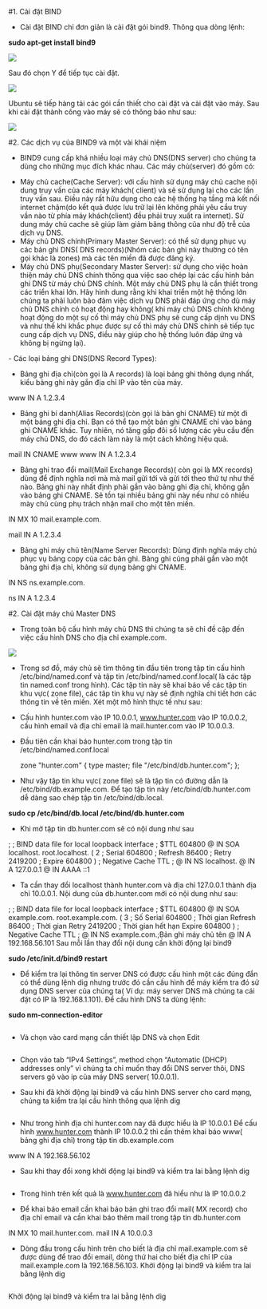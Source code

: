 
#1. Cài đặt BIND

- Cài đặt BIND chỉ đơn giản là cài đặt gói bind9. Thông qua dòng lệnh:

**sudo apt-get install bind9**

<img src="http://prntscr.com/8vuz23">

Sau đó chọn Y để tiếp tục cài đặt.

<img src="http://prntscr.com/8vuzb9">

Ubuntu sẽ tiếp hàng tải các gói cần thiết cho cài đặt và cài đặt vào máy. Sau khi cài đặt thành công vào máy sẽ có thông báo như sau:

<img src="http://prntscr.com/8vuzox">


#2. Các dịch vụ của BIND9 và một vài khái niệm

- BIND9 cung cấp khá nhiều loại máy chủ DNS(DNS server) cho chúng ta dùng cho những mục đích khác nhau. Các máy chủ(server) đó gồm có:
<ul>
<li>Máy chủ cache(Cache Server): với cấu hình sử dụng máy chủ cache nội dung truy vấn của các máy khách( client) và sẽ sử dụng lại cho các lần truy vấn sau. Điều này rất hữu dụng cho các hệ thống hạ tầng mà kết nối internet chậm(do kết quả được lưu trữ lại lên không phải yêu cầu truy vần nào từ phía máy khách(client) đều phải truy xuất ra internet). Sử dung máy chủ cache sẽ giúp làm giảm băng thông cũa như độ trễ của dịch vụ DNS.</li>
<li>Máy chủ DNS chính(Primary Master Server): có thể sử dụng phục vụ các bản ghi DNS( DNS records)(Nhóm các bản ghi này thường có tên gọi khác là zones) mà các tên miền đã được đăng ký.</li>
<li>Máy chủ DNS phụ(Secondary Master Server): sử dụng cho việc hoàn thiện máy chủ DNS chính thông qua việc sao chép lại các cấu hình bản ghi DNS từ máy chủ DNS chính. Một máy chủ DNS phụ là cần thiết trong các triển khai lớn. Hãy hình dung rằng khi khai triển một hệ thống lớn chúng ta phải luôn bảo đảm việc dịch vụ DNS phải đáp ứng cho dù máy chủ DNS chính có hoạt động hay không( khi máy chủ DNS chính không hoạt động do một sự cố thì máy chủ DNS phụ sẽ cung cấp dịnh vu DNS và như thế khi khắc phục được sự cố thì máy chủ DNS chính sẽ tiếp tục cung cấp dịch vụ DNS, điều này giúp cho hệ thống luôn đáp ứng và không bị ngừng lại).</li>
</ul>
- Các loại bảng ghi DNS(DNS Record Types):

+ Bảng ghi địa chỉ(còn gọi là A records) là loại bảng ghi thông dụng nhất, kiểu bảng ghi này gắn địa chỉ IP vào tên của máy.

www IN A 1.2.3.4

+ Bảng ghi bí danh(Alias Records)(còn gọi là bản ghi CNAME) từ một đi một bảng ghi địa chỉ. Bạn có thể tạo một bản ghi CNAME chỉ vào bảng ghi CNAME khác. Tuy nhiên, nó tăng gấp đôi số lượng các yêu cầu đến máy chủ DNS, do đó cách làm này là một cách không hiệu quả.

mail IN CNAME www
www IN A 1.2.3.4

+ Bảng ghi trao đổi mail(Mail Exchange Records)( còn gọi là MX records) dùng để định nghĩa nơi mà mà mail gửi tới và gửi tới theo thứ tự như thế nào. Bảng ghi này nhất định phải gắn vào bảng ghi địa chỉ, không gắn vào bảng ghi CNAME. Sẽ tồn tại nhiều bảng ghi này nếu như có nhiều mày chủ cùng phụ trách nhận mail cho một tên miền.

IN MX 10 mail.example.com.



mail IN A 1.2.3.4

+ Bảng ghi máy chủ tên(Name Server Records): Dùng định nghĩa máy chủ phục vụ bảng copy của các bản ghi. Bảng ghi củng phải gắn vào một bảng ghi địa chỉ, không sử dụng bảng ghi CNAME.

IN NS ns.example.com.

ns IN A 1.2.3.4


#2. Cài đặt máy chủ Master DNS

- Trong toàn bộ cấu hình máy chủ DNS thì chúng ta sẽ chỉ đề cập đến việc cấu hình DNS cho địa chỉ example.com.

<img src="http://2.bp.blogspot.com/-HtAGELPznvE/UKWOq3IlwNI/AAAAAAAAAFc/KG7kHHeEndQ/s1600/dns-model-2.png">

- Trong sơ đồ, máy chủ sẽ tìm thông tin đầu tiên trong tập tin cấu hình /etc/bind/named.conf và tập tin /etc/bind/named.conf.local( là các tập tin named.conf trong hình). Các tập tin này sẽ khai báo về các tập tin khu vực( zone file), các tâp tin khu vự này sẽ định nghĩa chi tiết hơn các thông tin về tên miền.
Xét một mô hình thực tế như sau:

- Cấu hình hunter.com vào IP 10.0.0.1, www.hunter.com vào IP 10.0.0.2, cấu hình email và địa chỉ email là mail.hunter.com vào IP 10.0.0.3. 

- Đầu tiên cần khai báo hunter.com trong tập tin /etc/bind/named.conf.local

  zone "hunter.com" {
  type master;
  file "/etc/bind/db.hunter.com";
  };


- Như vậy tập tin khu vực( zone file) sẽ là tập tin có đường dẫn là /etc/bind/db.example.com. Để tạo tập tin này /etc/bind/db.hunter.com dễ dàng sao chép tập tin /etc/bind/db.local.

**sudo cp /etc/bind/db.local /etc/bind/db.hunter.com**

- Khi mở tập tin db.hunter.com sẽ có nội dung như sau

;
; BIND data file for local loopback interface
;
$TTL 604800
@ IN SOA localhost. root.localhost. (
2 ; Serial
604800 ; Refresh
86400 ; Retry
2419200 ; Expire
604800 ) ; Negative Cache TTL
;
@ IN NS localhost.
@ IN A 127.0.0.1
@ IN AAAA ::1

- Ta cần thay đổi localhost thành hunter.com và địa chỉ 127.0.0.1 thành địa chỉ 10.0.0.1. Nội dung của db.hunter.com mới có nội dung như sau:

;
; BIND data file for local loopback interface
;
$TTL 604800
@ IN SOA example.com. root.example.com. (
3 ; Số Serial
604800 ; Thời gian Refresh
86400 ; Thời gian Retry
2419200 ; Thời gian hết hạn Expire
604800 ) ; Negative Cache TTL
;
@ IN NS example.com.;Bản ghi máy chủ tên
@ IN A 192.168.56.101
Sau mỗi lần thay đổi nội dung cần khởi động lại bind9

  **sudo /etc/init.d/bind9 restart**

- Để kiểm tra lại thông tin server DNS có được cấu hình một các đúng đắn có thể dùng lệnh dig nhưng trước đó cần cấu hình để máy kiểm tra đó sử dụng DNS server của chúng ta( Ví dụ: máy server DNS mà chúng ta cái đặt có IP là 192.168.1.101). Để cấu hình DNS ta dùng lệnh:

**sudo nm-connection-editor**

<img src="">

- Và chọn vào card mạng cần thiết lập DNS và chọn Edit

<img src="">

- Chọn vào tab “IPv4 Settings”, method chọn “Automatic (DHCP) addresses only” vì chúng ta chỉ muốn thay đổi DNS server thôi, DNS servers gõ vào ip của máy DNS server( 10.0.0.1).

- Sau khi đã khởi động lại bind9 và cấu hình DNS server cho card mạng, chúng ta kiểm tra lại cấu hình thông qua lệnh dig

<img src="">

- Như trong hình địa chỉ hunter.com nay đã được hiểu là IP 10.0.0.1
Để cấu hình www.hunter.com thành IP 10.0.0.2 thì cần thêm khai báo www( bảng ghi địa chỉ) trong tập tin db.example.com

www IN A 192.168.56.102

- Sau khi thay đổi xong khởi động lại bind9 và kiểm tra lai bằng lệnh dig

<img src="">

- Trong hình trên kết quả là www.hunter.com đã hiểu như là IP 10.0.0.2

- Để khai báo email cần khai báo bản ghi trao đổi mail( MX record) cho địa chỉ email và cần khai báo thêm mail trong tập tin db.hunter.com

IN MX 10 mail.hunter.com.
mail IN A 10.0.0.3

- Dòng đầu trong cấu hình trên cho biết là địa chỉ mail.example.com sẽ được dùng để trao đổi email, dòng thứ hai cho biết địa chỉ IP của mail.example.com là 192.168.56.103. Khởi động lại bind9 và kiểm tra lai bằng lệnh dig

<img src="">


Khởi động lại bind9 và kiểm tra lai bằng lệnh dig

<img src="">
